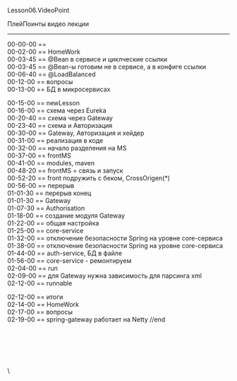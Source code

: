 ﻿
Lesson06.VideoPoint

ПлейПоинты видео лекции

---
00-00-00 ==   
00-02-00 == HomeWork   
00-03-45 == @Bean в сервисе и циклческие ссылки  
00-03-45 == @Bean-ы готовим не в сервисе, а в конфиге ссылки  
00-06-40 == @LoadBalanced  
00-12-00 == вопросы  
00-13-00 == БД в микросервисах  

00-15-00 == newLesson  
00-16-00 == схема через Eureka  
00-20-40 == схема через Gateway  
00-23-40 == схема и Авторизация  
00-30-00 == Gateway, Авторизация и хейдер  
00-31-00 == реализация в коде  
00-32-00 == начало разделения на MS  
00-37-00 == frontMS  
00-41-00 == modules, maven  
00-48-20 == frontMS = связь и запуск  
00-52-20 == front подружить с беком, CrossOrigen(*)  
00-56-00 == перерыв    
01-01-30 == перерыв конец   
01-01-30 == Gateway   
01-07-30 == Authorisation   
01-18-00 == создание модуля Gateway  
01-22-00 == общая настройка  
01-25-00 == core-service  
01-32-00 == отключение безопасности Spring на уровне core-сервиса  
01-38-00 == отключение безопасности Spring на уровне core-сервиса  
01-44-00 == auth-service, БД в файле  
01-56-00 == core-service - ремонтируем  
02-04-00 == run  
02-09-00 == для Gateway нужна зависимость для парсинга xml  
02-12-00 == runnable  

02-12-00 == итоги   
02-14-00 == HomeWork   
02-17-00 == вопросы   
02-19-00 == spring-gateway работает на Netty
//end  

















\
\
\
\
\
\
